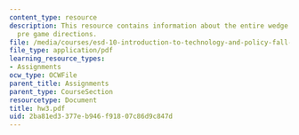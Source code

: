 ```yaml
---
content_type: resource
description: This resource contains information about the entire wedge game and complete
  pre game directions.
file: /media/courses/esd-10-introduction-to-technology-and-policy-fall-2006/2ba81ed3377eb946f91807c86d9c847d_hw3.pdf
file_type: application/pdf
learning_resource_types:
- Assignments
ocw_type: OCWFile
parent_title: Assignments
parent_type: CourseSection
resourcetype: Document
title: hw3.pdf
uid: 2ba81ed3-377e-b946-f918-07c86d9c847d
---
```

